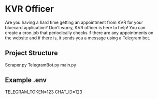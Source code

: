 # KVR Officer

Are you having a hard time getting an appointment from KVR for your bluecard application? Don't worry, KVR officer is here to help! You can create a cron job that periodically checks if there are any appointments on the website and if there is, it sends you a message using a Telegram bot.

## Project Structure

Scraper.py
TelegramBot.py
main.py

## Example .env

TELEGRAM_TOKEN=123
CHAT_ID=123
